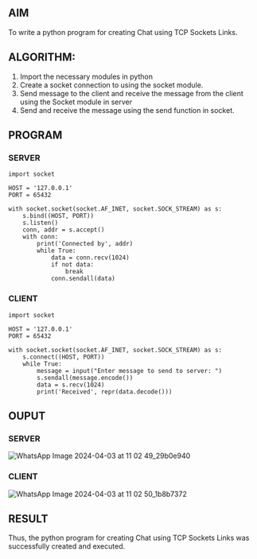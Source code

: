 ## AIM
To write a python program for creating Chat using TCP Sockets Links.
## ALGORITHM:
1. Import the necessary modules in python
2. Create a socket connection to using the socket module.
3. Send message to the client and receive the message from the client using the Socket module in
 server
4. Send and receive the message using the send function in socket.
## PROGRAM
### SERVER
```
import socket

HOST = '127.0.0.1'  
PORT = 65432       

with socket.socket(socket.AF_INET, socket.SOCK_STREAM) as s:
    s.bind((HOST, PORT))
    s.listen()
    conn, addr = s.accept()
    with conn:
        print('Connected by', addr)
        while True:
            data = conn.recv(1024)
            if not data:
                break
            conn.sendall(data)
```
### CLIENT
```
import socket

HOST = '127.0.0.1'  
PORT = 65432        

with socket.socket(socket.AF_INET, socket.SOCK_STREAM) as s:
    s.connect((HOST, PORT))
    while True:
        message = input("Enter message to send to server: ")
        s.sendall(message.encode())
        data = s.recv(1024)
        print('Received', repr(data.decode()))

```
## OUPUT
### SERVER
![WhatsApp Image 2024-04-03 at 11 02 49_29b0e940](https://github.com/NaliniG007/3b_CHAT_USING_TCP_SOCKETS/assets/144589420/2a4ec4bf-72e4-4a83-bad5-4d622b6f071f)

### CLIENT
![WhatsApp Image 2024-04-03 at 11 02 50_1b8b7372](https://github.com/NaliniG007/3b_CHAT_USING_TCP_SOCKETS/assets/144589420/a0485778-7a0b-4288-b006-dc16745fe3f9)

## RESULT
Thus, the python program for creating Chat using TCP Sockets Links was successfully 
created and executed.
